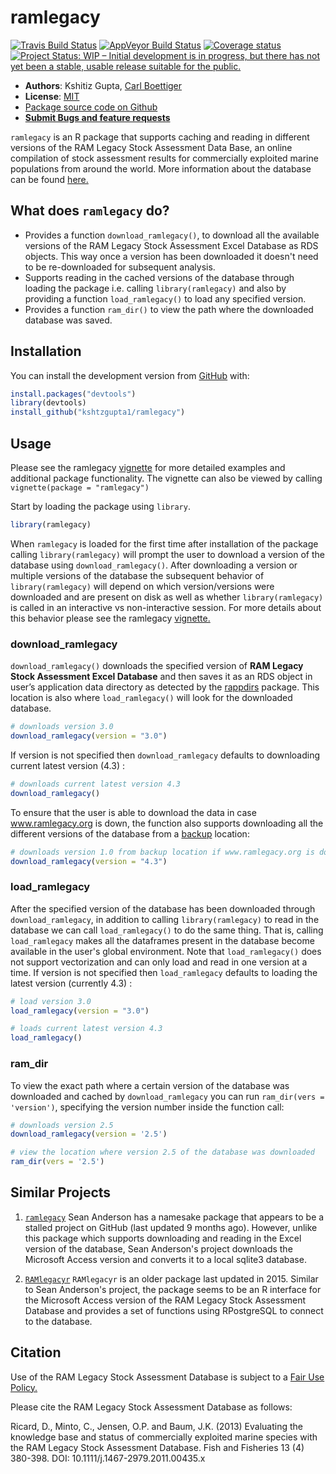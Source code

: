 
<!-- README.md is generated from README.Rmd. Please edit that file -->
ramlegacy
=========

[![Travis Build Status](https://travis-ci.com/kshtzgupta1/ramlegacy.svg?branch=master)](https://travis-ci.com/kshtzgupta1/ramlegacy) [![AppVeyor Build Status](https://ci.appveyor.com/api/projects/status/github/kshtzgupta1/ramlegacy?branch=master&svg=true)](https://ci.appveyor.com/project/kshtzgupta1/ramlegacy) [![Coverage status](https://codecov.io/gh/kshtzgupta1/ramlegacy/branch/master/graph/badge.svg)](https://codecov.io/github/kshtzgupta1/ramlegacy?branch=master) [![Project Status: WIP – Initial development is in progress, but there has not yet been a stable, usable release suitable for the public.](https://www.repostatus.org/badges/latest/wip.svg)](https://www.repostatus.org/#wip)

-   **Authors**: Kshitiz Gupta, [Carl Boettiger](http://www.carlboettiger.info/)
-   **License**: [MIT](http://opensource.org/licenses/MIT)
-   [Package source code on Github](https://github.com/kshtzgupta1/ramlegacy)
-   [**Submit Bugs and feature requests**](https://github.com/kshtzgupta1/ramlegacy/issues)

`ramlegacy` is an R package that supports caching and reading in different versions of the RAM Legacy Stock Assessment Data Base, an online compilation of stock assessment results for commercially exploited marine populations from around the world. More information about the database can be found [here.](www.ramlegacy.org)

What does `ramlegacy` do?
-------------------------

-   Provides a function `download_ramlegacy()`, to download all the available
    versions of the RAM Legacy Stock Assessment Excel Database as RDS objects. This way once a version has been downloaded it doesn't need to be re-downloaded for subsequent analysis.
-   Supports reading in the cached versions of the database through loading the package i.e. calling `library(ramlegacy)` and also by providing a function `load_ramlegacy()` to load any specified version.
-   Provides a function `ram_dir()` to view the path where the downloaded database was saved.

Installation
------------

You can install the development version from [GitHub](https://github.com/kshtzgupta1/ramlegacy) with:

``` r
install.packages("devtools")
library(devtools)
install_github("kshtzgupta1/ramlegacy")
```

Usage
-----

Please see the ramlegacy [vignette](https://kshtzgupta1.github.io/ramlegacy/articles/ramlegacy.html) for more detailed examples and additional package functionality. The vignette can also be viewed by calling `vignette(package = "ramlegacy")`

Start by loading the package using `library`.

``` r
library(ramlegacy)
```

When `ramlegacy` is loaded for the first time after installation of the package calling `library(ramlegacy)` will prompt the user to download a version of the database using `download_ramlegacy()`. After downloading a version or multiple versions of the database the subsequent behavior of `library(ramlegacy)` will depend on which version/versions were downloaded and are present on disk as well as whether `library(ramlegacy)` is called in an interactive vs non-interactive session. For more details about this behavior please see the ramlegacy [vignette.](https://kshtzgupta1.github.io/ramlegacy/articles/ramlegacy.html)

### download\_ramlegacy

`download_ramlegacy()` downloads the specified version of **RAM Legacy Stock Assessment Excel Database** and then saves it as an RDS object in user’s application data directory as detected by the [rappdirs](https://cran.r-project.org/web/packages/rappdirs/index.html) package. This location is also where `load_ramlegacy()` will look for the downloaded database.

``` r
# downloads version 3.0
download_ramlegacy(version = "3.0")
```

If version is not specified then `download_ramlegacy` defaults to downloading current latest version (4.3) :

``` r
# downloads current latest version 4.3
download_ramlegacy()
```

To ensure that the user is able to download the data in case www.ramlegacy.org is down, the function also supports downloading all the different versions of the database from a [backup](www.github.com/kshtzgupta1/ramlegacy-assets/) location:

``` r
# downloads version 1.0 from backup location if www.ramlegacy.org is down
download_ramlegacy(version = "4.3")
```

### load\_ramlegacy

After the specified version of the database has been downloaded through `download_ramlegacy`, in addition to calling `library(ramlegacy)` to read in the database we can call `load_ramlegacy()` to do the same thing. That is, calling `load_ramlegacy` makes all the dataframes present in the database become available in the user's global environment. Note that `load_ramlegacy()` does not support vectorization and can only load and read in one version at a time. If version is not specified then `load_ramlegacy` defaults to loading the latest version (currently 4.3) :

``` r
# load version 3.0
load_ramlegacy(version = "3.0")

# loads current latest version 4.3
load_ramlegacy()
```

### ram\_dir

To view the exact path where a certain version of the database was downloaded and cached by `download_ramlegacy` you can run `ram_dir(vers = 'version')`, specifying the version number inside the function call:

``` r
# downloads version 2.5
download_ramlegacy(version = '2.5')

# view the location where version 2.5 of the database was downloaded
ram_dir(vers = '2.5')
```

Similar Projects
----------------

1.  [`ramlegacy`](https://github.com/seananderson/ramlegacy) Sean Anderson has a namesake package that appears to be a stalled project on GitHub (last updated 9 months ago). However, unlike this package which supports downloading and reading in the Excel version of the database, Sean Anderson's project downloads the Microsoft Access version and converts it to a local sqlite3 database.

2.  [`RAMlegacyr`](https://github.com/ashander/RAMlegacyr) `RAMlegacyr` is an older package last updated in 2015. Similar to Sean Anderson's project, the package seems to be an R interface for the Microsoft Access version of the RAM Legacy Stock Assessment Database and provides a set of functions using RPostgreSQL to connect to the database.

Citation
--------

Use of the RAM Legacy Stock Assessment Database is subject to a [Fair Use Policy.](http://ramlegacy.marinebiodiversity.ca/ram-legacy-stock-assessment-database/ram-legacy-stock-assessment-database-fair-use-policy)

Please cite the RAM Legacy Stock Assessment Database as follows:

Ricard, D., Minto, C., Jensen, O.P. and Baum, J.K. (2013) Evaluating the knowledge base and status of commercially exploited marine species with the RAM Legacy Stock Assessment Database. Fish and Fisheries 13 (4) 380-398. DOI: 10.1111/j.1467-2979.2011.00435.x

